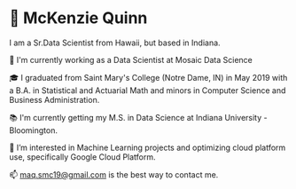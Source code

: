 # 👋  McKenzie Quinn
 I am a Sr.Data Scientist from Hawaii, but based in Indiana.


💼 I'm currently working as a Data Scientist at Mosaic Data Science

🎓 I graduated from Saint Mary's College (Notre Dame, IN) in May 2019 with a B.A. in Statistical and Actuarial Math and minors in Computer Science and Business Administration.


📚 I'm currently getting my M.S. in Data Science at Indiana University - Bloomington.

👀 I’m interested in Machine Learning projects and optimizing cloud platform use, specifically Google Cloud Platform.

📫  maq.smc19@gmail.com is the best way to contact me.

<!---
kenzie-q/kenzie-q is a ✨ special ✨ repository because its `README.md` (this file) appears on your GitHub profile.
You can click the Preview link to take a look at your changes.
--->
